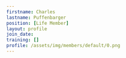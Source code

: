 ```yaml
---
firstname: Charles
lastname: Puffenbarger
position: [Life Member]
layout: profile
join_date:
training: []
profile: /assets/img/members/default/0.png
---
```

